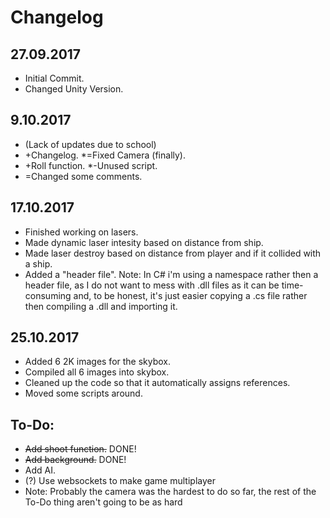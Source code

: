 # Changelog

## 27.09.2017

* Initial Commit. 
* Changed Unity Version.

## 9.10.2017

* (Lack of updates due to school) 
* +Changelog. *=Fixed Camera (finally). 
* +Roll function. *-Unused script. 
* =Changed some comments.

## 17.10.2017

* Finished working on lasers.
* Made dynamic laser intesity based on distance from ship.
* Made laser destroy based on distance from player and if it collided with  a ship.
* Added a "header file". Note: In C# i'm using a namespace rather then a header file, as I do not want to mess with .dll files as it can be time-consuming and, to be honest, it's just easier copying a .cs file rather then compiling a .dll and importing it.

## 25.10.2017

* Added 6 2K images for the skybox.
* Compiled all 6 images into skybox.
* Cleaned up the code so that it automatically assigns references.
* Moved some scripts around.

## To-Do:

* ~~Add shoot function.~~ DONE! 
* ~~Add background.~~ DONE! 
* Add AI. 
* (?) Use websockets to make game multiplayer 
* Note: Probably the camera was the hardest to do so far, the rest of the To-Do thing aren't going to be as hard
